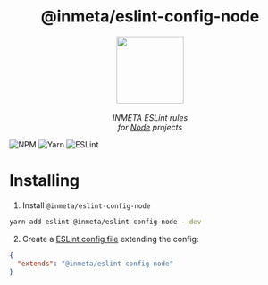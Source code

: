 <h1 align="center">@inmeta/eslint-config-node</h1>

<p align="center">
  <img src="https://public-assets-inmeta.s3.amazonaws.com/app-logo.png" width="120">
  <br>
  <br>
  <em>INMETA ESLint rules <br>for <a href="https://nodejs.org/en/">Node</a> projects</em>
  <br>
</p>

![NPM](https://img.shields.io/badge/NPM-%23CB3837.svg?style=for-the-badge&logo=npm&logoColor=white)
![Yarn](https://img.shields.io/badge/yarn-%232C8EBB.svg?style=for-the-badge&logo=yarn&logoColor=white)
![ESLint](https://img.shields.io/badge/ESLint-4B3263?style=for-the-badge&logo=eslint&logoColor=white)

# Installing

1. Install ``@inmeta/eslint-config-node``
```sh
yarn add eslint @inmeta/eslint-config-node --dev
```

2. Create a [ESLint config file](https://eslint.org/docs/latest/use/configure/) extending the config:
```json
{
  "extends": "@inmeta/eslint-config-node"
}
```
